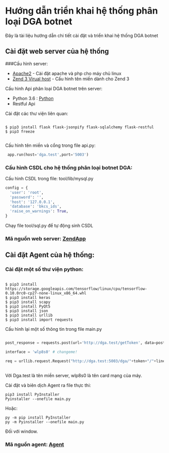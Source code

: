 # Hướng dẫn triển khai hệ thống phân loại DGA botnet

Đây là tài liệu hướng dẫn chi tiết cài đặt và triển khai hệ thống DGA botnet
## Cài đặt web server của hệ thống


###Cấu hình server:

* [Apache2](https://olegkrivtsov.github.io/using-zend-framework-3-book/html/en/Appendix_A__Configuring_Web_Development_Environment/Installing_Apache__PHP_and_MySQL_in_Linux.html) - Cài đặt apache và php cho máy chủ linux
* [Zend 3 Virual host](https://olegkrivtsov.github.io/using-zend-framework-3-book/html/en/Appendix_A__Configuring_Web_Development_Environment/Installing_Apache__PHP_and_MySQL_in_Linux.html) - Cấu hình tên miền dành cho Zend 3

Cấu hình Api phân loại DGA botnet trên server:

- Python 3.6 : [Python](https://www.python.org/downloads/)
- Restful Api

Cài đặt các thư viện liên quan:

```

$ pip3 install flask flask-jsonpify flask-sqlalchemy flask-restful
$ pip3 freeze


```

Cấu hình tên miền và cổng trong file api.py:

``` python 
 app.run(host='dga.test',port='5003')
```

### Cấu hình CSDL cho hệ thống phân loại botnet DGA:

Cấu hình CSDL trong file: tool/lib/mysql.py

``` python
config = {
  'user': 'root',
  'password': '',
  'host': '127.0.0.1',
  'database': 'bkcs_ids',
  'raise_on_warnings': True,
}

```

Chạy file tool/sql.py để tự động sinh CSDL

### Mã nguồn web server: [ZendApp](https://bkcs.dynu.net/dungtt/dga_web_server)
## Cài đặt Agent của hệ thống:

### Cài đặt một số thư viện python:
```

$ pip3 install https://storage.googleapis.com/tensorflow/linux/cpu/tensorflow-0.10.0rc0-cp27-none-linux_x86_64.whl
$ pip3 install keras
$ pip3 install scapy
$ pip3 install PyQt5
$ pip3 install json
$ pip3 install urllib
$ pip3 install import requests

```

Cấu hình lại một số thông tin trong file main.py
``` python

post_response = requests.post(url='http://dga.test/getToken', data=post_data)
    
interface = 'wlp8s0' # changeme!

req = urllib.request.Request("http://dga.test:5003/dga/"+token+"/"+lineDomain)
				
```

Với Dga.test là tên miền server, wlp8s0 là tên card mạng của máy.


Cài đặt và biên dịch Agent ra file thực thi:

```
pip3 install PyInstaller
Pyinstaller --onefile main.py
```

Hoặc:

```
py -m pip install PyInstaller
py -m Pyinstaller --onefile main.py
```

Đối với window.

### Mã nguồn agent: [Agent](https://bkcs.dynu.net/dungtt/dga_agent)



